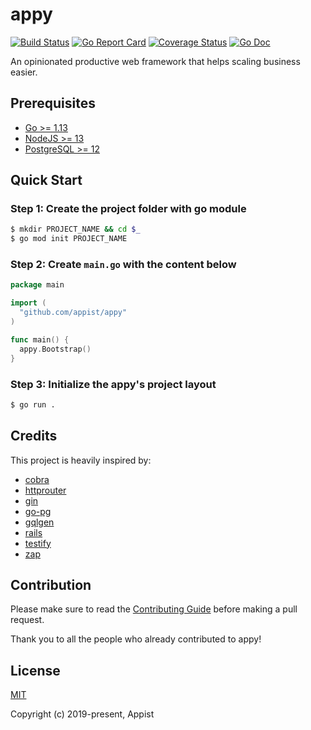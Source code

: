 # appy

[![Build Status](https://github.com/appist/appy/workflows/Unit%20Test/badge.svg)](https://github.com/appist/appy/actions?workflow=Unit+Test)
[![Go Report Card](https://goreportcard.com/badge/github.com/appist/appy)](https://goreportcard.com/report/github.com/appist/appy)
[![Coverage Status](https://img.shields.io/codecov/c/gh/appist/appy.svg?logo=codecov)](https://codecov.io/gh/appist/appy)
[![Go Doc](http://img.shields.io/badge/godoc-reference-5272B4.svg)](http://godoc.org/github.com/appist/appy)

An opinionated productive web framework that helps scaling business easier.

## Prerequisites

- [Go >= 1.13](https://golang.org/dl/)
- [NodeJS >= 13](https://nodejs.org/en/download/)
- [PostgreSQL >= 12](https://www.postgresql.org/download/)

## Quick Start

### Step 1: Create the project folder with go module

```sh
$ mkdir PROJECT_NAME && cd $_
$ go mod init PROJECT_NAME
```

### Step 2: Create `main.go` with the content below

```go
package main

import (
  "github.com/appist/appy"
)

func main() {
  appy.Bootstrap()
}
```

### Step 3: Initialize the appy's project layout

```sh
$ go run .
```

## Credits

This project is heavily inspired by:

- [cobra](https://github.com/spf13/cobra)
- [httprouter](https://github.com/julienschmidt/httprouter)
- [gin](https://github.com/gin-gonic/gin)
- [go-pg](https://github.com/go-pg/pg)
- [gqlgen](https://gqlgen.com/)
- [rails](https://github.com/rails/rails)
- [testify](https://github.com/stretchr/testify)
- [zap](https://github.com/uber-go/zap)

## Contribution

Please make sure to read the [Contributing Guide](https://github.com/appist/appy/blob/master/.github/CONTRIBUTING.md) before making a pull request.

Thank you to all the people who already contributed to appy!

## License

[MIT](http://opensource.org/licenses/MIT)

Copyright (c) 2019-present, Appist
